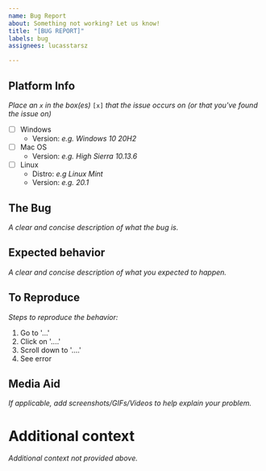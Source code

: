 ```yaml
---
name: Bug Report
about: Something not working? Let us know!
title: "[BUG REPORT]"
labels: bug
assignees: lucasstarsz

---
```


## Platform Info
_Place an `x` in the box(es)_ `[x]` _that the issue occurs on (or that you've found the issue on)_
- [ ] Windows
  - Version: _e.g. Windows 10 20H2_
- [ ] Mac OS
  - Version: _e.g. High Sierra 10.13.6_
- [ ] Linux
  - Distro: _e.g Linux Mint_
  - Version: _e.g. 20.1_

## The Bug
_A clear and concise description of what the bug is._

## Expected behavior
_A clear and concise description of what you expected to happen._

## To Reproduce
_Steps to reproduce the behavior:_
1. Go to '...'
2. Click on '....'
3. Scroll down to '....'
4. See error

## Media Aid
_If applicable, add screenshots/GIFs/Videos to help explain your problem._

# Additional context
_Additional context not provided above._
